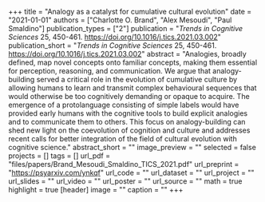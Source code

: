 +++
title = "Analogy as a catalyst for cumulative cultural evolution"
date = "2021-01-01"
authors = ["Charlotte O. Brand", "Alex Mesoudi", "Paul Smaldino"]
publication_types = ["2"]
publication = "_Trends in Cognitive Sciences_ 25, 450-461. https://doi.org/10.1016/j.tics.2021.03.002"
publication_short = "_Trends in Cognitive Sciences_ 25, 450-461. https://doi.org/10.1016/j.tics.2021.03.002"
abstract = "Analogies, broadly defined, map novel concepts onto familiar concepts, making them essential for perception, reasoning, and communication. We argue that analogy-building served a critical role in the evolution of cumulative culture by allowing humans to learn and transmit complex behavioural sequences that would otherwise be too cognitively demanding or opaque to acquire. The emergence of a protolanguage consisting of simple labels would have provided early humans with the cognitive tools to build explicit analogies and to communicate them to others. This focus on analogy-building can shed new light on the coevolution of cognition and culture and addresses recent calls for better integration of the field of cultural evolution with cognitive science."
abstract_short = ""
image_preview = ""
selected = false
projects = []
tags = []
url_pdf = "files/papers/Brand_Mesoudi_Smaldino_TICS_2021.pdf"
url_preprint = "https://psyarxiv.com/ynkqf"
url_code = ""
url_dataset = ""
url_project = ""
url_slides = ""
url_video = ""
url_poster = ""
url_source = ""
math = true
highlight = true
[header]
image = ""
caption = ""
+++
